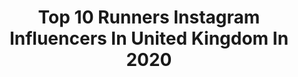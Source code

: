 ---
title: Top 10 Runners Instagram Influencers In United Kingdom In 2020
description: >-
  Find top runners Instagram influencers in United Kingdom in 2020. Most popular hashtags: #runningmotivation #runhappy #running #ukrunchat.
platform: Instagram
hits: 208
text_top: Analyze the most popular Instagram influencers on inBeat.
text_bottom: Our search engine aggregates 208 Instagram influencers like this in United Kingdom for you to pitch.
profiles:
  - username: "run4mh"
    fullname: >-
      MARK | Runner 🏃‍♂️
    bio: >-
      Runner, mental health🙌@runtalkrunsouthampton leader⁣, mh first aider⁣ 🔜 Edinburgh marathon @corosglobal @brooksrunninguk @gatosports @teamrunderwear⁣
    location: "United Kingdom"
    followers: 8208
    engagement: 1143
    commentsToLikes: 0.079710
    id: ck5hpb46kr2ef0i11kk6afn4d
    verified: false
    hashtags: "#runner, #throwbackthursday, #depression, #fitness"
  - username: "my_london_marathon"
    fullname: >-
      Ashley 🌿 Running | Fitness
    bio: >-
      Marathoner Trail Runner & Adventurer 🍃✨ Happiest outside 🏕 Training for my first 125km Ultra Marathon @brooksrunninguk • @teamrunderwear
    location: "United Kingdom"
    followers: 16456
    engagement: 1386
    commentsToLikes: 0.035099
    id: ck5hpb4y6r2fo0i11aretvq1m
    verified: false
    hashtags: "#adventure, #runningcommunity, #ukrunchat, #salomonrunning"
  - username: "projectmarathongirl"
    fullname: >-
      Jordan 🏃🏻‍♀️
    bio: >-
      London📍 Marathon & Ultra Runner 🏃🏻‍♀️ Head Coach & Owner @pmgcoaching 💻 @the_running_dan 😍 New Mumma 👶🏻💕
    location: "United Kingdom"
    followers: 22294
    engagement: 713
    commentsToLikes: 0.054477
    id: ck5hpyss1s7530i11dmilf2lk
    verified: false
    hashtags: "#love, #csectionmama, #breastfeedingjourney, #breastfeeding"
  - username: "murphyruns"
    fullname: >-
      ANASTASIA | Running 🏃🏼‍♀️
    bio: >-
      🏃🏼‍♀️ A life fuelled by the ‘runners high’ 🥇 3 x marathoner, chasing sub-4 💙 Brooks Run Happy Team 🇬🇧 🌈 Running for a strong body & mind
    location: "United Kingdom"
    followers: 9929
    engagement: 1614
    commentsToLikes: 0.028415
    id: ck5zv9v3g3u0r0i14n6mnys8g
    verified: false
    hashtags: "#runningmotivation, #running, #adventure, #ukrunchat"
  - username: "seen_running"
    fullname: >-
      Augustė 🏃🏽‍♀️
    bio: >-
      📍London @underarmouruk Runner 🏃🏽‍♀️ 5K 21:47🏆10K 44:46🏆21K 1:40:32 42K ->🦠 delayed 🐱 @mau_thebaguette
    location: "United Kingdom"
    followers: 118161
    engagement: 395
    commentsToLikes: 0.035497
    id: ck0uab7aobqbo0i193vrsne7t
    verified: false
    hashtags: "#uahovr, #uahovrmachina, #theonlywayisthrough"
  - username: "anna.the.runner"
    fullname: >-
      Anna H
    bio: >-
      Runner 🏃🏻‍♀️ ‘Glorious Nutter’ (thanks @BryonyGordon ❤️) Seeking adventure 🌎 Hooman to @Hugo_the_labrador 🐾
    location: "United Kingdom"
    followers: 12272
    engagement: 1051
    commentsToLikes: 0.044353
    id: ck5ca5v7gcr9b0i11cmtgemhr
    verified: false
    hashtags: "#morningrun, #runnerslife, #runninginspiration, #motivation"
  - username: "em_clarkson"
    fullname: >-
      Emily Clarkson
    bio: >-
      Professional oversharer. Writer. Runner(ish). Usually bloated. Feminist-y. 🤪 “Take no shit, do no harm” 💫 HAG: @thehaveagos emily@prettynormalme.com
    location: "United Kingdom"
    followers: 124920
    engagement: 375
    commentsToLikes: 0.026934
    id: ck5c5ca0e36v00i11n8k27gtv
    verified: true
    hashtags: "#worldkindnessday, #ad, #symproveyourlife, #feelgoodfriday"
  - username: "swatimukund"
    fullname: >-
      Swati Mukund
    bio: >-
      Non-conformist,A Hopeless Optimist, Handloom Evangelist, Mum, Runner, Educator, Pinkathon Ambassador.
    location: "United Kingdom"
    followers: 176029
    engagement: 247
    commentsToLikes: 0.028380
    id: ck15swp0qf6kc0i19txfx68wn
    verified: false
    hashtags: "#instagramreels, #accessories, #igersindia, #reelsinstagram"
  - username: "_kianna_louise_"
    fullname: >-
      KIANNA LOUISE STEPHENS |21|
    bio: >-
      DANCER | MODEL | ACTRESS Miss Supertalent of England 2020 🇬🇧 @missswimsuituk WINNER🏆 @swimsuitusa Miss Photogenic WINNER🏆 🥉Runner up - World Finals 👑
    location: "United Kingdom"
    followers: 20620
    engagement: 295
    commentsToLikes: 0.057653
    id: ck5bv2pf3ivwp0i11gya24cbr
    verified: false
    hashtags: "#model, #missswimsuituk, #fashion, #contentteam"
  - username: "kellogs_ontherun"
    fullname: >-
      Kelly🏃‍♀️
    bio: >-
      🌍 Running Mummy 👼💓💙💓💙 💉Type 1 💫Dream chaser 🌈 Marathon/Ultra Runner 💓 @thewelshrunner ⬇️ #youtubechannel RUN WITH series
    location: "United Kingdom"
    followers: 40182
    engagement: 444
    commentsToLikes: 0.022903
    id: ck13542n4zlnb0i199op3df0x
    verified: false
    hashtags: "#runningmotivation, #runningcommunity, #marathontraining, #positivevibes"
---